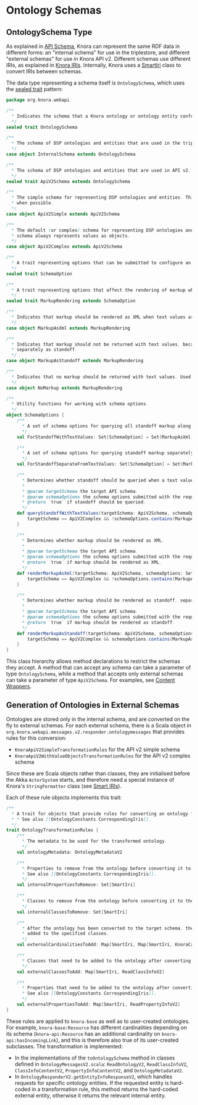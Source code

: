 <!---
 * Copyright © 2021 Data and Service Center for the Humanities and/or DaSCH Service Platform contributors.
 * SPDX-License-Identifier: Apache-2.0
-->

# Ontology Schemas

## OntologySchema Type

As explained in [API Schema](../../../03-apis/api-v2/introduction.md#api-schema),
Knora can represent the same RDF data in different forms: an "internal schema"
for use in the triplestore, and different "external schemas" for use in Knora
API v2. Different schemas use different IRIs, as explained in
[Knora IRIs](../../../03-apis/api-v2/knora-iris.md). Internally,
Knora uses a [SmartIri](smart-iris.md) class to convert IRIs between
schemas.

The data type representing a schema itself is `OntologySchema`, which
uses the [sealed trait](https://alvinalexander.com/scala/benefits-of-sealed-traits-in-scala-java-enums)
pattern:

```scala
package org.knora.webapi

/**
  * Indicates the schema that a Knora ontology or ontology entity conforms to.
  */
sealed trait OntologySchema

/**
  * The schema of DSP ontologies and entities that are used in the triplestore.
  */
case object InternalSchema extends OntologySchema

/**
  * The schema of DSP ontologies and entities that are used in API v2.
  */
sealed trait ApiV2Schema extends OntologySchema

/**
  * The simple schema for representing DSP ontologies and entities. This schema represents values as literals
  * when possible.
  */
case object ApiV2Simple extends ApiV2Schema

/**
  * The default (or complex) schema for representing DSP ontologies and entities. This
  * schema always represents values as objects.
  */
case object ApiV2Complex extends ApiV2Schema

/**
  * A trait representing options that can be submitted to configure an ontology schema.
  */
sealed trait SchemaOption

/**
  * A trait representing options that affect the rendering of markup when text values are returned.
  */
sealed trait MarkupRendering extends SchemaOption

/**
  * Indicates that markup should be rendered as XML when text values are returned.
  */
case object MarkupAsXml extends MarkupRendering

/**
  * Indicates that markup should not be returned with text values, because it will be requested
  * separately as standoff.
  */
case object MarkupAsStandoff extends MarkupRendering

/**
  * Indicates that no markup should be returned with text values. Used only internally.
  */
case object NoMarkup extends MarkupRendering

/**
  * Utility functions for working with schema options.
  */
object SchemaOptions {
    /**
      * A set of schema options for querying all standoff markup along with text values.
      */
    val ForStandoffWithTextValues: Set[SchemaOption] = Set(MarkupAsXml)

    /**
      * A set of schema options for querying standoff markup separately from text values.
      */
    val ForStandoffSeparateFromTextValues: Set[SchemaOption] = Set(MarkupAsStandoff)

    /**
      * Determines whether standoff should be queried when a text value is queried.
      *
      * @param targetSchema the target API schema.
      * @param schemaOptions the schema options submitted with the request.
      * @return `true` if standoff should be queried.
      */
    def queryStandoffWithTextValues(targetSchema: ApiV2Schema, schemaOptions: Set[SchemaOption]): Boolean = {
        targetSchema == ApiV2Complex && !schemaOptions.contains(MarkupAsStandoff)
    }

    /**
      * Determines whether markup should be rendered as XML.
      *
      * @param targetSchema the target API schema.
      * @param schemaOptions the schema options submitted with the request.
      * @return `true` if markup should be rendered as XML.
      */
    def renderMarkupAsXml(targetSchema: ApiV2Schema, schemaOptions: Set[SchemaOption]): Boolean = {
        targetSchema == ApiV2Complex && !schemaOptions.contains(MarkupAsStandoff)
    }

    /**
      * Determines whether markup should be rendered as standoff, separately from text values.
      *
      * @param targetSchema the target API schema.
      * @param schemaOptions the schema options submitted with the request.
      * @return `true` if markup should be rendered as standoff.
      */
    def renderMarkupAsStandoff(targetSchema: ApiV2Schema, schemaOptions: Set[SchemaOption]): Boolean = {
        targetSchema == ApiV2Complex && schemaOptions.contains(MarkupAsStandoff)
    }
}
```

This class hierarchy allows method declarations to restrict the schemas
they accept. A method that can accept any schema can take a parameter of type
`OntologySchema`, while a method that accepts only external schemas can take
a parameter of type `ApiV2Schema`. For examples, see [Content Wrappers](content-wrappers.md).

## Generation of Ontologies in External Schemas

Ontologies are stored only in the internal schema, and are converted on the fly
to external schemas. For each external schema, there is a Scala object in
`org.knora.webapi.messages.v2.responder.ontologymessages` that provides rules
for this conversion:

- `KnoraApiV2SimpleTransformationRules` for the API v2 simple schema
- `KnoraApiV2WithValueObjectsTransformationRules` for the API v2 complex schema

Since these are Scala objects rather than classes, they are initialised before
the Akka `ActorSystem` starts, and therefore need a special instance of
Knora's `StringFormatter` class (see [Smart IRIs](smart-iris.md#implementation)).

Each of these rule objects implements this trait:

```scala
/**
  * A trait for objects that provide rules for converting an ontology from the internal schema to an external schema.
  * * See also [[OntologyConstants.CorrespondingIris]].
  */
trait OntologyTransformationRules {
    /**
      * The metadata to be used for the transformed ontology.
      */
    val ontologyMetadata: OntologyMetadataV2

    /**
      * Properties to remove from the ontology before converting it to the target schema.
      * See also [[OntologyConstants.CorrespondingIris]].
      */
    val internalPropertiesToRemove: Set[SmartIri]

    /**
      * Classes to remove from the ontology before converting it to the target schema.
      */
    val internalClassesToRemove: Set[SmartIri]

    /**
      * After the ontology has been converted to the target schema, these cardinalities must be
      * added to the specified classes.
      */
    val externalCardinalitiesToAdd: Map[SmartIri, Map[SmartIri, KnoraCardinalityInfo]]

    /**
      * Classes that need to be added to the ontology after converting it to the target schema.
      */
    val externalClassesToAdd: Map[SmartIri, ReadClassInfoV2]

    /**
      * Properties that need to be added to the ontology after converting it to the target schema.
      * See also [[OntologyConstants.CorrespondingIris]].
      */
    val externalPropertiesToAdd: Map[SmartIri, ReadPropertyInfoV2]
}
```

These rules are applied to `knora-base` as well as to user-created ontologies.
For example, `knora-base:Resource` has different cardinalities depending on its
schema (`knora-api:Resource` has an additional cardinality on `knora-api:hasIncomingLink`),
and this is therefore also true of its user-created subclasses. The transformation
is implemented:

- In the implementations of the `toOntologySchema` method in classes defined in
  `OntologyMessagesV2.scala`: `ReadOntologyV2`, `ReadClassInfoV2`, `ClassInfoContentV2`,
  `PropertyInfoContentV2`, and `OntologyMetadataV2`.
- In `OntologyResponderV2.getEntityInfoResponseV2`, which handles requests for
  specific ontology entities. If the requested entity is hard-coded in a transformation
  rule, this method returns the hard-coded external entity, otherwise it returns the relevant
  internal entity.

